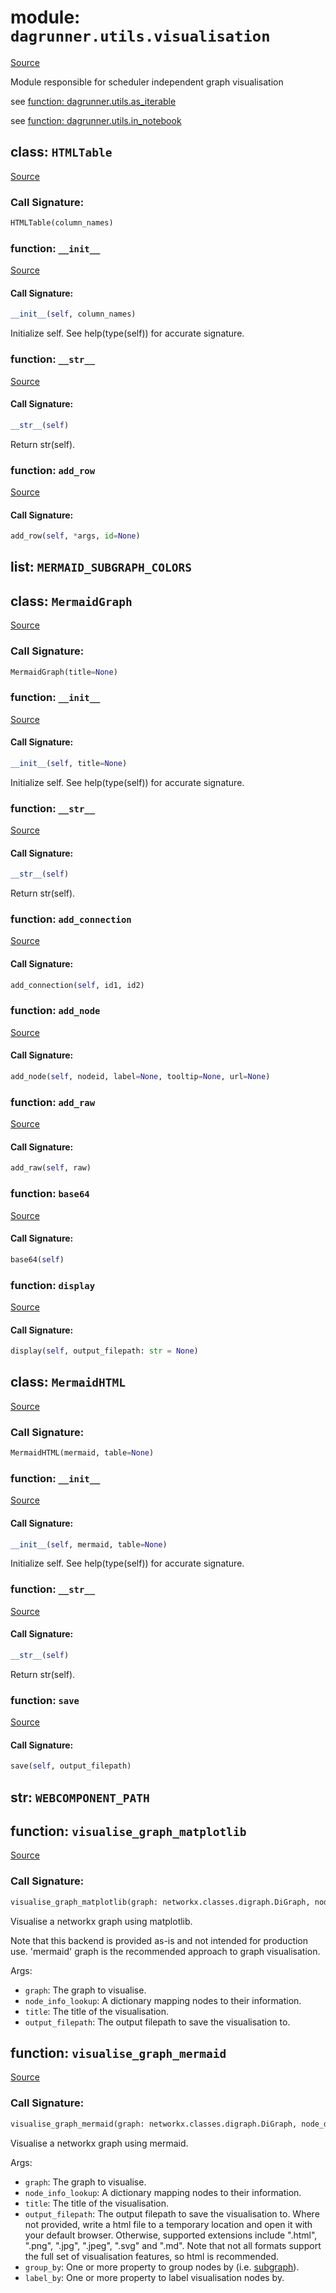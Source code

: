 # module: `dagrunner.utils.visualisation`

[Source](../dagrunner/utils/visualisation.py#L0)

Module responsible for scheduler independent graph visualisation

see [function: dagrunner.utils.as_iterable](dagrunner.utils.md#function-as_iterable)

see [function: dagrunner.utils.in_notebook](dagrunner.utils.md#function-in_notebook)

## class: `HTMLTable`

[Source](../dagrunner/utils/visualisation.py#L43)

### Call Signature:

```python
HTMLTable(column_names)
```

### function: `__init__`

[Source](../dagrunner/utils/visualisation.py#L52)

#### Call Signature:

```python
__init__(self, column_names)
```

Initialize self.  See help(type(self)) for accurate signature.

### function: `__str__`

[Source](../dagrunner/utils/visualisation.py#L71)

#### Call Signature:

```python
__str__(self)
```

Return str(self).

### function: `add_row`

[Source](../dagrunner/utils/visualisation.py#L61)

#### Call Signature:

```python
add_row(self, *args, id=None)
```

## list: `MERMAID_SUBGRAPH_COLORS`

## class: `MermaidGraph`

[Source](../dagrunner/utils/visualisation.py#L77)

### Call Signature:

```python
MermaidGraph(title=None)
```

### function: `__init__`

[Source](../dagrunner/utils/visualisation.py#L84)

#### Call Signature:

```python
__init__(self, title=None)
```

Initialize self.  See help(type(self)) for accurate signature.

### function: `__str__`

[Source](../dagrunner/utils/visualisation.py#L108)

#### Call Signature:

```python
__str__(self)
```

Return str(self).

### function: `add_connection`

[Source](../dagrunner/utils/visualisation.py#L105)

#### Call Signature:

```python
add_connection(self, id1, id2)
```

### function: `add_node`

[Source](../dagrunner/utils/visualisation.py#L91)

#### Call Signature:

```python
add_node(self, nodeid, label=None, tooltip=None, url=None)
```

### function: `add_raw`

[Source](../dagrunner/utils/visualisation.py#L88)

#### Call Signature:

```python
add_raw(self, raw)
```

### function: `base64`

[Source](../dagrunner/utils/visualisation.py#L111)

#### Call Signature:

```python
base64(self)
```

### function: `display`

[Source](../dagrunner/utils/visualisation.py#L129)

#### Call Signature:

```python
display(self, output_filepath: str = None)
```

## class: `MermaidHTML`

[Source](../dagrunner/utils/visualisation.py#L155)

### Call Signature:

```python
MermaidHTML(mermaid, table=None)
```

### function: `__init__`

[Source](../dagrunner/utils/visualisation.py#L178)

#### Call Signature:

```python
__init__(self, mermaid, table=None)
```

Initialize self.  See help(type(self)) for accurate signature.

### function: `__str__`

[Source](../dagrunner/utils/visualisation.py#L181)

#### Call Signature:

```python
__str__(self)
```

Return str(self).

### function: `save`

[Source](../dagrunner/utils/visualisation.py#L188)

#### Call Signature:

```python
save(self, output_filepath)
```

## str: `WEBCOMPONENT_PATH`

## function: `visualise_graph_matplotlib`

[Source](../dagrunner/utils/visualisation.py#L196)

### Call Signature:

```python
visualise_graph_matplotlib(graph: networkx.classes.digraph.DiGraph, node_info_lookup: dict = None, title: str = None, output_filepath: str = None)
```

Visualise a networkx graph using matplotlib.

Note that this backend is provided as-is and not intended for production use.
'mermaid' graph is the recommended approach to graph visualisation.

Args:
- `graph`: The graph to visualise.
- `node_info_lookup`: A dictionary mapping nodes to their information.
- `title`: The title of the visualisation.
- `output_filepath`: The output filepath to save the visualisation to.

## function: `visualise_graph_mermaid`

[Source](../dagrunner/utils/visualisation.py#L336)

### Call Signature:

```python
visualise_graph_mermaid(graph: networkx.classes.digraph.DiGraph, node_data_lookup: dict = None, node_tooltip_lookup: dict = None, title: str = None, output_filepath: str = None, group_by: Union[str, Iterable[str]] = None, label_by: Union[str, Iterable[str]] = None)
```

Visualise a networkx graph using mermaid.

Args:
- `graph`: The graph to visualise.
- `node_info_lookup`: A dictionary mapping nodes to their information.
- `title`: The title of the visualisation.
- `output_filepath`: The output filepath to save the visualisation to.  Where not
  provided, write a html file to a temporary location and open it with your default
  browser.  Otherwise, supported extensions include ".html", ".png", ".jpg",
  ".jpeg", ".svg" and ".md".  Note that not all formats support the full
  set of visualisation features, so html is recommended.
- `group_by`: One or more property to group nodes by (i.e.
  [subgraph](https://mermaid-js.github.io/mermaid/#/subgraph)).
- `label_by`: One or more property to label visualisation nodes by.

